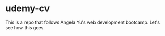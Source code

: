 # udemy-cv

This is a repo that follows Angela Yu's web development bootcamp. Let's see how this goes.
